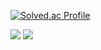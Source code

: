 [![Solved.ac Profile](http://mazassumnida.wtf/api/generate_badge?boj=qoralsdn505)](https://solved.ac/qoralsdn505)

<p>
  <a href="https://www.instagram.com/qoralsdn55/" target="_blank"><img src="https://img.shields.io/badge/qoralsdn55-CB3F7C?style=flat-square&logo=Instagram&logoColor=white"/></a>
  <a href="mailto:qoralsdn505@gmail.com" target="_blank"><img src="https://img.shields.io/badge/qoralsdn505@gmail.com-EA4335?style=flat-square&logo=Gmail&logoColor=white"/></a>
</p>
</div>
